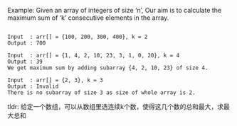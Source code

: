<!-- ref: https://www.geeksforgeeks.org/window-sliding-technique/ -->

Example: Given an array of integers of size ‘n’, Our aim is to calculate the maximum sum of ‘k’ consecutive elements in the array.

```

Input  : arr[] = {100, 200, 300, 400}, k = 2
Output : 700

Input  : arr[] = {1, 4, 2, 10, 23, 3, 1, 0, 20}, k = 4
Output : 39
We get maximum sum by adding subarray {4, 2, 10, 23} of size 4.

Input  : arr[] = {2, 3}, k = 3
Output : Invalid
There is no subarray of size 3 as size of whole array is 2.

```

tldr: 给定一个数组，可以从数组里选连续k个数，使得这几个数的总和最大，求最大总和
